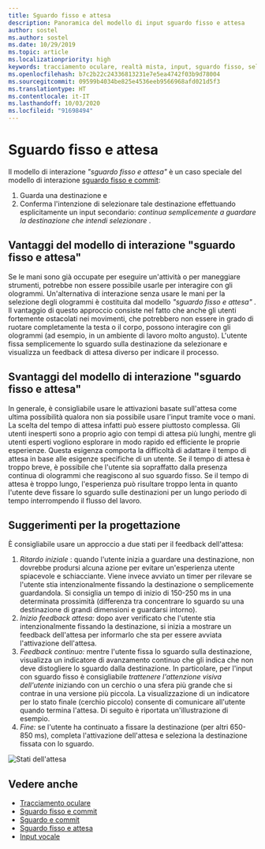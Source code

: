 ```yaml
---
title: Sguardo fisso e attesa
description: Panoramica del modello di input sguardo fisso e attesa
author: sostel
ms.author: sostel
ms.date: 10/29/2019
ms.topic: article
ms.localizationpriority: high
keywords: tracciamento oculare, realtà mista, input, sguardo fisso, selezione oculare della destinazione, HoloLens 2, selezione con gli occhi, attesa
ms.openlocfilehash: b7c2b22c24336813231e7e5ea4742f03b9d78004
ms.sourcegitcommit: 09599b4034be825e4536eeb9566968afd021d5f3
ms.translationtype: HT
ms.contentlocale: it-IT
ms.lasthandoff: 10/03/2020
ms.locfileid: "91698494"
---
```

# <a name="eye-gaze-and-dwell"></a>Sguardo fisso e attesa

Il modello di interazione _"sguardo fisso e attesa"_ è un caso speciale del modello di interazione [sguardo fisso e commit](gaze-and-commit.md):
1. Guarda una destinazione e 
2. Conferma l'intenzione di selezionare tale destinazione effettuando esplicitamente un input secondario: _continua semplicemente a guardare la destinazione che intendi selezionare_ .

## <a name="advantages-of-the-eye-gaze-and-dwell-interaction-model"></a>Vantaggi del modello di interazione "sguardo fisso e attesa" 
Se le mani sono già occupate per eseguire un'attività o per maneggiare strumenti, potrebbe non essere possibile usarle per interagire con gli ologrammi.
Un'alternativa di interazione senza usare le mani per la selezione degli ologrammi è costituita dal modello _"sguardo fisso e attesa"_ . Il vantaggio di questo approccio consiste nel fatto che anche gli utenti fortemente ostacolati nei movimenti, che potrebbero non essere in grado di ruotare completamente la testa o il corpo, possono interagire con gli ologrammi (ad esempio, in un ambiente di lavoro molto angusto).
L'utente fissa semplicemente lo sguardo sulla destinazione da selezionare e visualizza un feedback di attesa diverso per indicare il processo.


## <a name="challenges-of-the-eye-gaze-and-dwell-interaction-model"></a>Svantaggi del modello di interazione "sguardo fisso e attesa"
In generale, è consigliabile usare le attivazioni basate sull'attesa come ultima possibilità qualora non sia possibile usare l'input tramite voce o mani. La scelta del tempo di attesa infatti può essere piuttosto complessa. Gli utenti inesperti sono a proprio agio con tempi di attesa più lunghi, mentre gli utenti esperti vogliono esplorare in modo rapido ed efficiente le proprie esperienze. Questa esigenza comporta la difficoltà di adattare il tempo di attesa in base alle esigenze specifiche di un utente.
Se il tempo di attesa è troppo breve, è possibile che l'utente sia sopraffatto dalla presenza continua di ologrammi che reagiscono al suo sguardo fisso. Se il tempo di attesa è troppo lungo, l'esperienza può risultare troppo lenta in quanto l'utente deve fissare lo sguardo sulle destinazioni per un lungo periodo di tempo interrompendo il flusso del lavoro.

## <a name="design-recommendations"></a>Suggerimenti per la progettazione
È consigliabile usare un approccio a due stati per il feedback dell'attesa:
1. *Ritardo iniziale* : quando l'utente inizia a guardare una destinazione, non dovrebbe prodursi alcuna azione per evitare un'esperienza utente spiacevole e schiacciante. Viene invece avviato un timer per rilevare se l'utente stia intenzionalmente fissando la destinazione o semplicemente guardandola.
Si consiglia un tempo di inizio di 150-250 ms in una determinata prossimità (differenza tra concentrare lo sguardo su una destinazione di grandi dimensioni e guardarsi intorno).  
2. *Inizio feedback attesa:* dopo aver verificato che l'utente stia intenzionalmente fissando la destinazione, si inizia a mostrare un feedback dell'attesa per informarlo che sta per essere avviata l'attivazione dell'attesa. 
3. *Feedback continuo:* mentre l'utente fissa lo sguardo sulla destinazione, visualizza un indicatore di avanzamento continuo che gli indica che non deve distogliere lo sguardo dalla destinazione. In particolare, per l'input con sguardo fisso è consigliabile _trattenere l'attenzione visiva dell'utente_ iniziando con un cerchio o una sfera più grande che si contrae in una versione più piccola. La visualizzazione di un indicatore per lo stato finale (cerchio piccolo) consente di comunicare all'utente quando termina l'attesa. Di seguito è riportata un'illustrazione di esempio. 
4. *Fine:* se l'utente ha continuato a fissare la destinazione (per altri 650-850 ms), completa l'attivazione dell'attesa e seleziona la destinazione fissata con lo sguardo.

![Stati dell'attesa](images/eyes_dwellstate_recommendation.png)<br>

## <a name="see-also"></a>Vedere anche
* [Tracciamento oculare](eye-tracking.md)
* [Sguardo fisso e commit](gaze-and-commit-eyes.md)
* [Sguardo e commit](gaze-and-commit.md)
* [Sguardo fisso e attesa](gaze-and-dwell.md)
* [Input vocale](../out-of-scope/voice-design.md)
